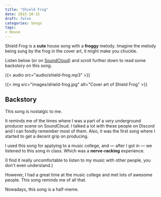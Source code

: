 ```yaml
---
title: "Shield Frog"
date: 2015-10-15
draft: false
categories: Songs
tags:
- House
---
```


Shield Frog is a **cute** house song with a **froggy** melody.
Imagine the melody being sung by the frog in the cover art, it might make you chuckle.

Listen below (or on [SoundCloud](https://soundcloud.com/colorglitch/shield-frog-remastered))
and scroll further down to read some backstory on this song.

{{< audio src="audio/shield-frog.mp3" >}}

{{< img src="images/shield-frog.jpg" alt="Cover art of Shield Frog" >}}

## Backstory

This song is nostalgic to me.

It reminds me of the times where I was a part of a *very* underground producer scene on SoundCloud.
I talked a lot with these people on Discord and I can fondly remember most of them.
Also, it was the first song where I started to get a decent grip on producing.

I used this song for applying to a music college, and &mdash; after I got in &mdash; we listened to this song in class.
Which was a **nerve-racking** experience.

(I find it really uncomfortable to listen to my music with other people, you don't even understand.)

However, I had a great time at the music college and met lots of awesome people.
This song reminds me of all that.

Nowadays, this song is a half-meme.
